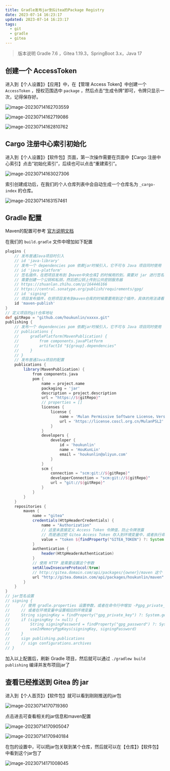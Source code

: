 ```yaml
---
title: Gradle发布jar到Gitea的Package Registry
date: 2023-07-14 16:23:17
updated: 2023-07-14 16:23:17
tags:
  - git
  - gradle
  - gitea
---
```


>版本说明 Gradle 7.6 ，Gitea 1.19.3，SpringBoot 3.x，Java 17

## 创建一个 AccessToken

进入到【个人设置】》【应用】中，在【管理 Access Token】中创建一个 `AccessToken` ，授权范围选中 `package` ，然后点击“生成令牌”即可，令牌只显示一次，记得保存好。

![image-20230714162703559](assets/image-20230714162703559.png)

![image-20230714162719086](assets/image-20230714162719086.png)

![image-20230714162810762](assets/image-20230714162810762.png)

## Cargo 注册中心索引初始化

进入到【个人设置】》【软件包】页面，第一次操作需要在页面中【Cargo 注册中心索引】点击“初始化索引”，后续也可以点击“重建索引”。

![image-20230714163027306](assets/image-20230714163027306.png)

索引创建成功后，在我们的个人仓库列表中会自动生成一个仓库名为 `_cargo-index` 的仓库。

![image-20230714163157461](assets/image-20230714163157461.png)

## Gradle 配置

Maven的配置可参考 [官方说明文档](https://docs.gitea.com/packages/usage/packages/maven) 

在我们的 `build.gradle` 文件中增加如下配置

```groovy
plugins {
    // 发布普通Java项目时引入
    // id 'java-library'
    // 发布一个 dependencies pom 依赖jar时候引入，它不可与 Java 项目同时使用
    // id 'java-platform'
    // 签名插件，在把项目发布到【maven中央仓库】的时候用的到，需要对 jar 进行签名，本项目并未用到。
    // 需要创建一个公钥和私钥，然后把公钥上传到公共密钥服务器
    // https://zhuanlan.zhihu.com/p/164446166
    // https://central.sonatype.org/publish/requirements/gpg/
    // id 'signing'
    // 项目发布插件，在把项目发布到maven仓库的时候需要用到这个插件，具体的用法请看 ${project.dir}/buildSrc/publishing.gradle
    id 'maven-publish'
}
// 定义项目的git仓库地址
def gitRepo = "github.com/houkunlin/xxxxx.git"
publishing {
    // 发布一个 dependencies pom 依赖jar时候引入，它不可与 Java 项目同时使用
    // publications {
    //     gradlePlatform(MavenPublication) {
    //         from components.javaPlatform
    //         artifactId "${group}.dependencies"
    //     }
    // }
    // 发布普通Java项目的配置
    publications {
        library(MavenPublication) {
            from components.java
            pom {
                name = project.name
                packaging = 'jar'
                description = project.description
                url = "https://${gitRepo}"
                // properties = []
                licenses {
                    license {
                        name = 'Mulan Permissive Software License，Version 2'
                        url = 'https://license.coscl.org.cn/MulanPSL2'
                    }
                }
                developers {
                    developer {
                        id = 'houkunlin'
                        name = 'HouKunLin'
                        email = 'houkunlin@aliyun.com'
                    }
                }
                scm {
                    connection = "scm:git://${gitRepo}"
                    developerConnection = "scm:git://${gitRepo}"
                    url = "git://${gitRepo}"
                }
            }
        }
    }
    repositories {
        maven {
            name = "gitea"
            credentials(HttpHeaderCredentials) {
                name = "Authorization"
                // 这里未直接定义 Access Token 令牌值，防止令牌泄露
                // 而是通过把 Gitea Access Token 存入到环境变量中，或者执行命令参数中，或者存入 gradle.properties 文件中
                value = "token ${findProperty("GITEA_TOKEN") ?: System.getenv("GITEA_TOKEN")}"
            }
            authentication {
                header(HttpHeaderAuthentication)
            }
            // 使用 HTTP 是需要设置这个参数
            setAllowInsecureProtocol(true)
            // http://gitea.domain.com/api/packages/{owner}/maven 这个 owner 改成自己的用户名或者组织名
            url "http://gitea.domain.com/api/packages/houkunlin/maven"
        }
    }
}
// jar签名设置
// signing {
//     // 使用 gradle.properties 设置参数，或者在命令行中增加 -Pgpg_private_key= -Pgpg_password= 设置参数
//     // 或者在环境变量中设置相应的环境变量
//     String signingKey = findProperty("gpg_private_key") ?: System.getenv("gpg_private_key")
//     if (signingKey != null) {
//         String signingPassword = findProperty("gpg_password") ?: System.getenv("gpg_password")
//         useInMemoryPgpKeys(signingKey, signingPassword)
//     }
//     sign publishing.publications
//     // sign configurations.archives
// }
```

加入以上配置后，刷新 Gradle 项目，然后就可以通过 `./gradlew build publishing` 编译并发布项目jar了

## 查看已经推送到 Gitea 的 jar

进入到【个人首页】》【软件包】就可以看到刚刚推送的jar包

![image-20230714170719360](assets/image-20230714170719360.png)

点击进去可查看相关的jar信息和maven配置

![image-20230714170905047](assets/image-20230714170905047.png)

![image-20230714170940184](assets/image-20230714170940184.png)

在包的设置中，可以把jar包关联到某个仓库，然后就可以在【仓库】》【软件包】中看到这个jar包了

![image-20230714171008045](assets/image-20230714171008045.png)

